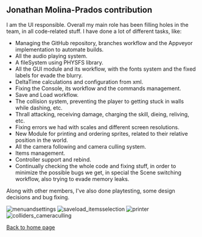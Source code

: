 ## **Jonathan Molina-Prados contribution**

I am the UI responsible. Overall my main role has been filling holes in the team, in all code-related stuff. 
I have done a lot of different tasks, like:

- Managing the GitHub repository, branches workflow and the Appveyor implementation to automate builds.
- All the audio playing system.
- A fileSystem using PHYSFS library.
- All the GUI module and its workflow, with the fonts system and the fixed labels for evade the blurry.
- DeltaTime calculations and configuration from xml.
- Fixing the Console, its workflow and the commands management.
- Save and Load workflow.
- The collision system, preventing the player to getting stuck in walls while dashing, etc.
- Thrall attacking, receiving damage, charging the skill, dieing, reliving, etc.
- Fixing errors we had with scales and different screen resolutions.
- New Module for printing and ordering sprites, related to their relative position in the world.
- All the camera following and camera culling system.
- Items management.
- Controller support and rebind.
- Continually checking the whole code and fixing stuff, in order to minimize the possible bugs we get, in special the Scene switching workflow, also trying to evade memory leaks.

Along with other members, I've also done playtesting, some design decisions and bug fixing.

![menuandsettings](https://user-images.githubusercontent.com/11388662/40985050-83217b40-68e3-11e8-916a-cdb29acc7aa1.gif)
![saveload_itemsselection](https://user-images.githubusercontent.com/11388662/40985415-5b3efc96-68e4-11e8-8f3f-0ec5c7eeaa1b.gif)
![printer](https://user-images.githubusercontent.com/11388662/40985669-e5a20464-68e4-11e8-979f-104b7e9b9640.gif)
![colliders_cameraculling](https://user-images.githubusercontent.com/11388662/40985965-6cbe38f0-68e5-11e8-87ec-e55d6757579d.gif)

[Back to home page](https://softcactusteam.github.io/Warcraft-Heroes-Beyond-Time/)
